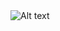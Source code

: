 <img src="/Users/tonsonwang/Desktop/Screen\ Shot\ 2022-08-26\ at\ 3.45.48\ PM.png" alt="Alt text" title="Optional title">
